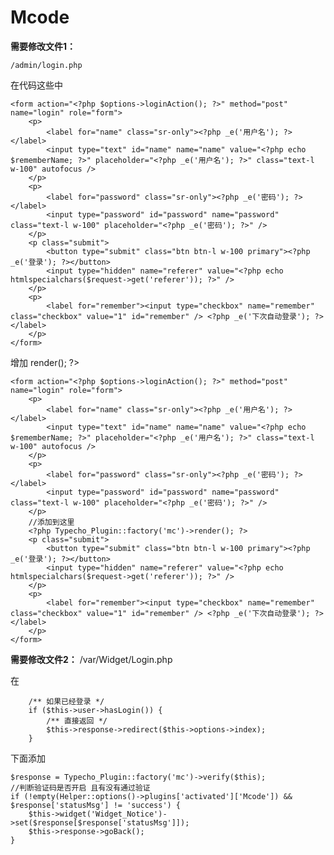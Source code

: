 # Mcode
**需要修改文件1：**

    /admin/login.php

在代码这些中

	<form action="<?php $options->loginAction(); ?>" method="post" name="login" role="form">
        <p>
        	<label for="name" class="sr-only"><?php _e('用户名'); ?></label>
        	<input type="text" id="name" name="name" value="<?php echo $rememberName; ?>" placeholder="<?php _e('用户名'); ?>" class="text-l w-100" autofocus />
        </p>
        <p>
        	<label for="password" class="sr-only"><?php _e('密码'); ?></label>
        	<input type="password" id="password" name="password" class="text-l w-100" placeholder="<?php _e('密码'); ?>" />
        </p>
        <p class="submit">
            <button type="submit" class="btn btn-l w-100 primary"><?php _e('登录'); ?></button>
        	<input type="hidden" name="referer" value="<?php echo htmlspecialchars($request->get('referer')); ?>" />
        </p>
        <p>
        	<label for="remember"><input type="checkbox" name="remember" class="checkbox" value="1" id="remember" /> <?php _e('下次自动登录'); ?></label>
        </p>
    </form>

增加 <?php Typecho_Plugin::factory('mc')->render(); ?>

	<form action="<?php $options->loginAction(); ?>" method="post" name="login" role="form">
        <p>
        	<label for="name" class="sr-only"><?php _e('用户名'); ?></label>
        	<input type="text" id="name" name="name" value="<?php echo $rememberName; ?>" placeholder="<?php _e('用户名'); ?>" class="text-l w-100" autofocus />
        </p>
        <p>
        	<label for="password" class="sr-only"><?php _e('密码'); ?></label>
        	<input type="password" id="password" name="password" class="text-l w-100" placeholder="<?php _e('密码'); ?>" />
        </p>
        //添加到这里
        <?php Typecho_Plugin::factory('mc')->render(); ?>
        <p class="submit">
            <button type="submit" class="btn btn-l w-100 primary"><?php _e('登录'); ?></button>
        	<input type="hidden" name="referer" value="<?php echo htmlspecialchars($request->get('referer')); ?>" />
        </p>
        <p>
        	<label for="remember"><input type="checkbox" name="remember" class="checkbox" value="1" id="remember" /> <?php _e('下次自动登录'); ?></label>
        </p>
    </form>


**需要修改文件2：**
/var/Widget/Login.php

在

        /** 如果已经登录 */
        if ($this->user->hasLogin()) {
            /** 直接返回 */
            $this->response->redirect($this->options->index);
        }

下面添加

    $response = Typecho_Plugin::factory('mc')->verify($this);
    //判断验证码是否开启 且有没有通过验证
    if (!empty(Helper::options()->plugins['activated']['Mcode']) && $response['statusMsg'] != 'success') {
        $this->widget('Widget_Notice')->set($response[$response['statusMsg']]);
        $this->response->goBack();
    }